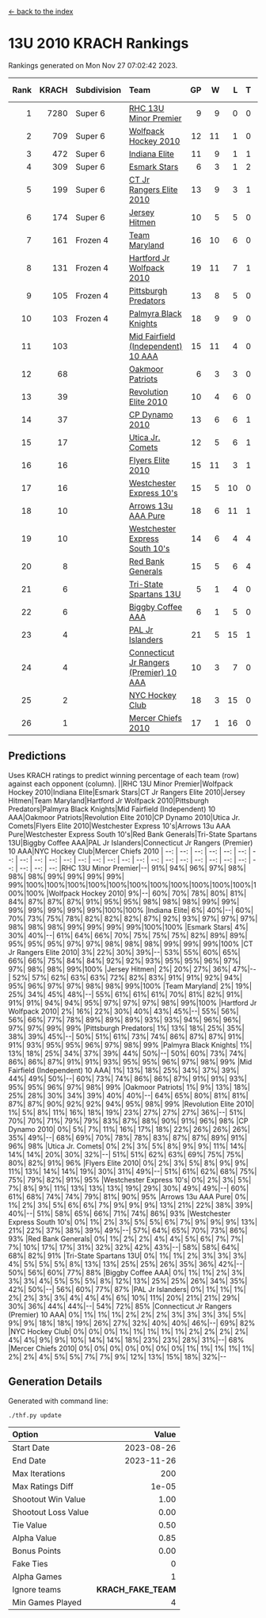 [<- back to the index](readme.md)
# 13U 2010 KRACH Rankings
Rankings generated on Mon Nov 27 07:02:42 2023.

Rank|KRACH|Subdivision|Team|GP|W|L|T|OTW|OTL|SoS|Exp Wins|Win Diff
---:|---:|:---|:---|---:|---:|---:|---:|---:|---:|---:|---:|---:
1|7280|Super 6|[RHC 13U Minor Premier](https://gamesheetstats.com/seasons/3664/teams/140959/schedule)|9|9|0|0|1|0|118|9.8|-0.0
2|709|Super 6|[Wolfpack Hockey 2010](https://gamesheetstats.com/seasons/3664/teams/140960/schedule)|12|11|1|0|0|1|73|11.9|0.0
3|472|Super 6|[Indiana Elite](https://gamesheetstats.com/seasons/3664/teams/144350/schedule)|11|9|1|1|0|0|91|10.4|0.0
4|309|Super 6|[Esmark Stars](https://gamesheetstats.com/seasons/3664/teams/140972/schedule)|6|3|1|2|0|0|195|4.9|0.0
5|199|Super 6|[CT Jr Rangers Elite 2010](https://gamesheetstats.com/seasons/3664/teams/140955/schedule)|13|9|3|1|1|0|582|10.4|0.0
6|174|Super 6|[Jersey Hitmen](https://gamesheetstats.com/seasons/3664/teams/140961/schedule)|10|5|5|0|1|1|849|5.9|0.0
7|161|Frozen 4|[Team Maryland](https://gamesheetstats.com/seasons/3664/teams/140976/schedule)|16|10|6|0|1|0|924|10.9|0.0
8|131|Frozen 4|[Hartford Jr Wolfpack 2010](https://gamesheetstats.com/seasons/3664/teams/140957/schedule)|19|11|7|1|0|2|851|12.4|0.0
9|105|Frozen 4|[Pittsburgh Predators](https://gamesheetstats.com/seasons/3664/teams/140974/schedule)|13|8|5|0|0|0|134|8.9|0.0
10|103|Frozen 4|[Palmyra Black Knights](https://gamesheetstats.com/seasons/3664/teams/140973/schedule)|18|9|9|0|0|0|912|9.9|0.0
11|103||[Mid Fairfield (Independent) 10 AAA](https://gamesheetstats.com/seasons/3664/teams/140956/schedule)|15|11|4|0|2|0|115|11.9|0.0
12|68||[Oakmoor Patriots](https://gamesheetstats.com/seasons/3664/teams/162748/schedule)|6|3|3|0|0|0|167|3.9|0.0
13|39||[Revolution Elite 2010](https://gamesheetstats.com/seasons/3664/teams/140975/schedule)|10|4|6|0|0|0|135|4.9|0.0
14|37||[CP Dynamo 2010](https://gamesheetstats.com/seasons/3664/teams/140968/schedule)|13|6|6|1|0|1|125|7.4|0.0
15|17||[Utica Jr. Comets](https://gamesheetstats.com/seasons/3664/teams/140970/schedule)|12|5|6|1|2|0|59|6.4|0.0
16|16||[Flyers Elite 2010](https://gamesheetstats.com/seasons/3664/teams/140963/schedule)|15|11|3|1|0|0|8|12.4|0.0
17|16||[Westchester Express 10's](https://gamesheetstats.com/seasons/3664/teams/140967/schedule)|15|5|10|0|0|0|522|5.9|0.0
18|10||[Arrows 13u AAA Pure](https://gamesheetstats.com/seasons/3664/teams/140965/schedule)|18|6|11|1|0|0|121|7.4|0.0
19|10||[Westchester Express South 10's](https://gamesheetstats.com/seasons/3664/teams/140971/schedule)|14|6|4|4|0|1|19|8.9|0.0
20|8||[Red Bank Generals](https://gamesheetstats.com/seasons/3664/teams/140962/schedule)|15|5|6|4|0|1|15|7.9|0.0
21|6||[Tri-State Spartans 13U](https://gamesheetstats.com/seasons/3664/teams/144349/schedule)|5|1|4|0|1|0|110|1.9|0.0
22|6||[Biggby Coffee AAA](https://gamesheetstats.com/seasons/3664/teams/144347/schedule)|6|1|5|0|0|1|161|1.9|0.0
23|4||[PAL Jr Islanders](https://gamesheetstats.com/seasons/3664/teams/140969/schedule)|21|5|15|1|0|0|62|6.4|0.0
24|4||[Connecticut Jr Rangers (Premier) 10 AAA](https://gamesheetstats.com/seasons/3664/teams/140958/schedule)|10|3|7|0|0|0|30|3.9|0.0
25|2||[NYC Hockey Club](https://gamesheetstats.com/seasons/3664/teams/140966/schedule)|18|3|15|0|0|1|66|3.9|0.0
26|1||[Mercer Chiefs 2010](https://gamesheetstats.com/seasons/3664/teams/140964/schedule)|17|1|16|0|0|0|22|1.9|0.0

## Predictions
Uses KRACH ratings to predict winning percentage of each team (row) against each opponent (column).
||RHC 13U Minor Premier|Wolfpack Hockey 2010|Indiana Elite|Esmark Stars|CT Jr Rangers Elite 2010|Jersey Hitmen|Team Maryland|Hartford Jr Wolfpack 2010|Pittsburgh Predators|Palmyra Black Knights|Mid Fairfield (Independent) 10 AAA|Oakmoor Patriots|Revolution Elite 2010|CP Dynamo 2010|Utica Jr. Comets|Flyers Elite 2010|Westchester Express 10's|Arrows 13u AAA Pure|Westchester Express South 10's|Red Bank Generals|Tri-State Spartans 13U|Biggby Coffee AAA|PAL Jr Islanders|Connecticut Jr Rangers (Premier) 10 AAA|NYC Hockey Club|Mercer Chiefs 2010
| --: | --: | --: | --: | --: | --: | --: | --: | --: | --: | --: | --: | --: | --: | --: | --: | --: | --: | --: | --: | --: | --: | --: | --: | --: | --: | --: 
|RHC 13U Minor Premier|--| 91%| 94%| 96%| 97%| 98%| 98%| 98%| 99%| 99%| 99%| 99%| 99%|100%|100%|100%|100%|100%|100%|100%|100%|100%|100%|100%|100%|100%
|Wolfpack Hockey 2010|  9%|--| 60%| 70%| 78%| 80%| 81%| 84%| 87%| 87%| 87%| 91%| 95%| 95%| 98%| 98%| 98%| 99%| 99%| 99%| 99%| 99%| 99%| 99%|100%|100%
|Indiana Elite|  6%| 40%|--| 60%| 70%| 73%| 75%| 78%| 82%| 82%| 82%| 87%| 92%| 93%| 97%| 97%| 97%| 98%| 98%| 98%| 99%| 99%| 99%| 99%|100%|100%
|Esmark Stars|  4%| 30%| 40%|--| 61%| 64%| 66%| 70%| 75%| 75%| 75%| 82%| 89%| 89%| 95%| 95%| 95%| 97%| 97%| 98%| 98%| 98%| 99%| 99%| 99%|100%
|CT Jr Rangers Elite 2010|  3%| 22%| 30%| 39%|--| 53%| 55%| 60%| 65%| 66%| 66%| 75%| 84%| 84%| 92%| 92%| 93%| 95%| 95%| 96%| 97%| 97%| 98%| 98%| 99%|100%
|Jersey Hitmen|  2%| 20%| 27%| 36%| 47%|--| 52%| 57%| 62%| 63%| 63%| 72%| 82%| 83%| 91%| 91%| 92%| 94%| 95%| 96%| 97%| 97%| 98%| 98%| 99%|100%
|Team Maryland|  2%| 19%| 25%| 34%| 45%| 48%|--| 55%| 61%| 61%| 61%| 70%| 81%| 82%| 91%| 91%| 91%| 94%| 94%| 95%| 97%| 97%| 97%| 98%| 99%|100%
|Hartford Jr Wolfpack 2010|  2%| 16%| 22%| 30%| 40%| 43%| 45%|--| 55%| 56%| 56%| 66%| 77%| 78%| 89%| 89%| 89%| 93%| 93%| 94%| 96%| 96%| 97%| 97%| 99%| 99%
|Pittsburgh Predators|  1%| 13%| 18%| 25%| 35%| 38%| 39%| 45%|--| 50%| 51%| 61%| 73%| 74%| 86%| 87%| 87%| 91%| 91%| 93%| 95%| 95%| 96%| 97%| 98%| 99%
|Palmyra Black Knights|  1%| 13%| 18%| 25%| 34%| 37%| 39%| 44%| 50%|--| 50%| 60%| 73%| 74%| 86%| 86%| 87%| 91%| 91%| 93%| 95%| 95%| 96%| 97%| 98%| 99%
|Mid Fairfield (Independent) 10 AAA|  1%| 13%| 18%| 25%| 34%| 37%| 39%| 44%| 49%| 50%|--| 60%| 73%| 74%| 86%| 86%| 87%| 91%| 91%| 93%| 95%| 95%| 96%| 97%| 98%| 99%
|Oakmoor Patriots|  1%|  9%| 13%| 18%| 25%| 28%| 30%| 34%| 39%| 40%| 40%|--| 64%| 65%| 80%| 81%| 81%| 87%| 87%| 90%| 92%| 92%| 94%| 95%| 98%| 99%
|Revolution Elite 2010|  1%|  5%|  8%| 11%| 16%| 18%| 19%| 23%| 27%| 27%| 27%| 36%|--| 51%| 70%| 70%| 71%| 79%| 79%| 83%| 87%| 88%| 90%| 91%| 96%| 98%
|CP Dynamo 2010|  0%|  5%|  7%| 11%| 16%| 17%| 18%| 22%| 26%| 26%| 26%| 35%| 49%|--| 68%| 69%| 70%| 78%| 78%| 83%| 87%| 87%| 89%| 91%| 96%| 98%
|Utica Jr. Comets|  0%|  2%|  3%|  5%|  8%|  9%|  9%| 11%| 14%| 14%| 14%| 20%| 30%| 32%|--| 51%| 51%| 62%| 63%| 69%| 75%| 75%| 80%| 82%| 91%| 96%
|Flyers Elite 2010|  0%|  2%|  3%|  5%|  8%|  9%|  9%| 11%| 13%| 14%| 14%| 19%| 30%| 31%| 49%|--| 51%| 61%| 62%| 68%| 75%| 75%| 79%| 82%| 91%| 95%
|Westchester Express 10's|  0%|  2%|  3%|  5%|  7%|  8%|  9%| 11%| 13%| 13%| 13%| 19%| 29%| 30%| 49%| 49%|--| 60%| 61%| 68%| 74%| 74%| 79%| 81%| 90%| 95%
|Arrows 13u AAA Pure|  0%|  1%|  2%|  3%|  5%|  6%|  6%|  7%|  9%|  9%|  9%| 13%| 21%| 22%| 38%| 39%| 40%|--| 51%| 58%| 65%| 66%| 71%| 74%| 86%| 93%
|Westchester Express South 10's|  0%|  1%|  2%|  3%|  5%|  5%|  6%|  7%|  9%|  9%|  9%| 13%| 21%| 22%| 37%| 38%| 39%| 49%|--| 57%| 64%| 65%| 70%| 73%| 86%| 93%
|Red Bank Generals|  0%|  1%|  2%|  2%|  4%|  4%|  5%|  6%|  7%|  7%|  7%| 10%| 17%| 17%| 31%| 32%| 32%| 42%| 43%|--| 58%| 58%| 64%| 68%| 82%| 91%
|Tri-State Spartans 13U|  0%|  1%|  1%|  2%|  3%|  3%|  3%|  4%|  5%|  5%|  5%|  8%| 13%| 13%| 25%| 25%| 26%| 35%| 36%| 42%|--| 50%| 56%| 60%| 77%| 88%
|Biggby Coffee AAA|  0%|  1%|  1%|  2%|  3%|  3%|  3%|  4%|  5%|  5%|  5%|  8%| 12%| 13%| 25%| 25%| 26%| 34%| 35%| 42%| 50%|--| 56%| 60%| 77%| 87%
|PAL Jr Islanders|  0%|  1%|  1%|  1%|  2%|  2%|  3%|  3%|  4%|  4%|  4%|  6%| 10%| 11%| 20%| 21%| 21%| 29%| 30%| 36%| 44%| 44%|--| 54%| 72%| 85%
|Connecticut Jr Rangers (Premier) 10 AAA|  0%|  1%|  1%|  1%|  2%|  2%|  2%|  3%|  3%|  3%|  3%|  5%|  9%|  9%| 18%| 18%| 19%| 26%| 27%| 32%| 40%| 40%| 46%|--| 69%| 82%
|NYC Hockey Club|  0%|  0%|  0%|  1%|  1%|  1%|  1%|  1%|  2%|  2%|  2%|  2%|  4%|  4%|  9%|  9%| 10%| 14%| 14%| 18%| 23%| 23%| 28%| 31%|--| 68%
|Mercer Chiefs 2010|  0%|  0%|  0%|  0%|  0%|  0%|  0%|  1%|  1%|  1%|  1%|  1%|  2%|  2%|  4%|  5%|  5%|  7%|  7%|  9%| 12%| 13%| 15%| 18%| 32%|--

## Generation Details

Generated with command line:
```
./thf.py update
```

| Option | Value |
| :----- | ----: |
| Start Date | 2023-08-26 |
| End Date | 2023-11-26 |
| Max Iterations | 200 |
| Max Ratings Diff | 1e-05 |
| Shootout Win Value | 1.00 |
| Shootout Loss Value | 0.00 |
| Tie Value | 0.50 |
| Alpha Value | 0.85 |
| Bonus Points | 0.00 |
| Fake Ties | 0 |
| Alpha Games | 1 |
| Ignore teams | __KRACH_FAKE_TEAM__ |
| Min Games Played | 4 |

